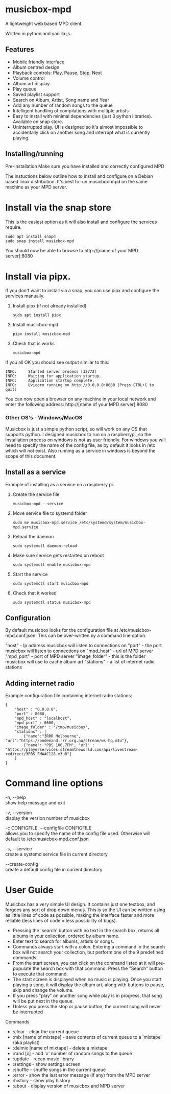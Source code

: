 # musicbox-mpd

A lightweight web based MPD client.

Written in python and vanilla.js.

## Features

- Mobile friendly interface
- Album centred design
- Playback controls: Play, Pause, Stop, Next
- Volume control
- Album art display
- Play queue
- Saved playlist support
- Search on Album, Artist, Song name and Year
- Add any number of random songs to the queue
- Intelligent handling of compilations with multiple artists
- Easy to install with minimal dependencies (just 3 python libraries). Available on snap store.
- Uninterrupted play. UI is designed so it's almost impossible to accidentally click on another song and interrupt what is currently playing.

## Installing/running

Pre-installation
Make sure you have installed and correctly configured MPD

The instuctions below outline how to install and configure on a Debian based linux distribution. It's best to run musicbox-mpd on the same machine as your MPD server.

# Install via the snap store

This is the easiest option as it will also install and configure the services require.

```
sudo apt install snapd
sudo snap install musicbox-mpd
```

You should now be able to browse to http://[name of your MPD server]:8080

# Install via pipx.

If you don't want to install via a snap, you can use pipx and configure the services manually.

1. Install pipx (if not already installed)

   ```
   sudo apt install pipx
   ```

2. Install musicbox-mpd

   ```
   pipx install musicbox-mpd
   ```

3. Check that is works
   ```
   musicbox-mpd
   ```

If you all OK you should see output similar to this:

```
INFO:     Started server process [32772]
INFO:     Waiting for application startup.
INFO:     Application startup complete.
INFO:     Uvicorn running on http://0.0.0.0:8080 (Press CTRL+C to quit)
```

You can now open a browser on any machine in your local network and enter the following address: http://[name of your MPD server]:8080

### Other OS's - Windows/MacOS

Musicbox is just a simple python script, so will work on any OS that supports python. I designed musicbox to run on a raspberrypi, so the installation process on windows is not as user friendly.
For windows you will need to specify the name of the config file, as by default it looks in /etc which will not exist. Also running as a service in windows is beyond the scope of this document.

## Install as a service

Example of installing as a service on a raspberry pi.

1. Create the service file

   ```
   musicbox-mpd --service
   ```

2. Move service file to systemd folder
   ```
   sudo mv musicbox-mpd.service /etc/systemd/system/musicbox-mpd.service
   ```
3. Reload the daemon
   ```
   sudo systemctl daemon-reload
   ```
4. Make sure service gets restarted on reboot
   ```
   sudo systemctl enable musicbox-mpd
   ```
5. Start the service
   ```
   sudo systemctl start musicbox-mpd
   ```
6. Check that it worked
   ```
   sudo systemctl status musicbox-mpd
   ```

## Configuration

By default musicbox looks for the configuration file at /etc/musicbox-mpd.conf.json. This can be over-written by a command line option.

"host" - Ip address musicbox will listen to connections on
"port" - the port musicbox will listen to connections on
"mpd_host" - url of MPD server
"mpd_port" - port of MPD server
"image_folder" - this is the folder musicbox will use to cache album art
"stations" - a list of internet radio stations

## Adding internet radio

Example configuration file containing internet radio stations:

```
{
    "host" : "0.0.0.0",
    "port" : 8080,
    "mpd_host" : "localhost",
    "mpd_port" : 6600,
    "image_folder" : "/tmp/musicbox",
    "stations" : [
        {"name":"3RRR Melbourne", "url":"https://ondemand.rrr.org.au/stream/ws-hq.m3u"},
        {"name": "PBS 106.7FM", "url" : "https://playerservices.streamtheworld.com/api/livestream-redirect/3PBS_FMAAC128.m3u8"}
    ]
}
```

# Command line options

-h, --help  
 show help message and exit

-v, --version  
 display the version number of musicbox

-c CONFIGFILE, --configfile CONFIGFILE  
allows you to specify the name of the config file used. Otherwise will default to /etc/musicbox-mpd.conf.json

-s, --service  
create a systemd service file in current directory

--create-config  
create a default config file in current directory

# User Guide

Musicbox has a very simple UI design. It contains just one textbox, and forgoes any sort of drop down menus. This is so the UI can be written using as little lines of code as possible, making the interface faster and more reliable (less lines of code = less possibility of bugs).

- Pressing the 'search' button with no text in the search box, returns all albums in your collection, ordered by album name.
- Enter text to search for albums, artists or songs.
- Commands always start with a colon. Entering a command in the search box will not search your collection, but perform one of the 9 predefined commands.
- From the start screen, you can click on the command listed at it will pre-populate the search box with that command. Press the "Search" button to execute that command.
- The start screen is displayed when no music is playing. Once you start playing a song, it will display the album art, along with buttons to pause, skip and change the volume.
- If you press "play" on another song while play is in progress, that song will be put next in the queue.
- Unless you press the stop or pause button, the current song will never be interrupted

Commands

- :clear - clear the current queue
- :mix [name of mixtape] - save contents of current queue to a 'mixtape' (aka playlist)
- :delmix [name of mixtape] - delete a mixtape
- :rand [x] - add 'x' number of random songs to the queue
- :update - recan music library
- :settings - show settings screen
- :shuffle - shuffle songs in the current queue
- :error - show the last error message (if any) from the MPD server
- :history - show play history
- :about - display version of musicbox and MPD server
